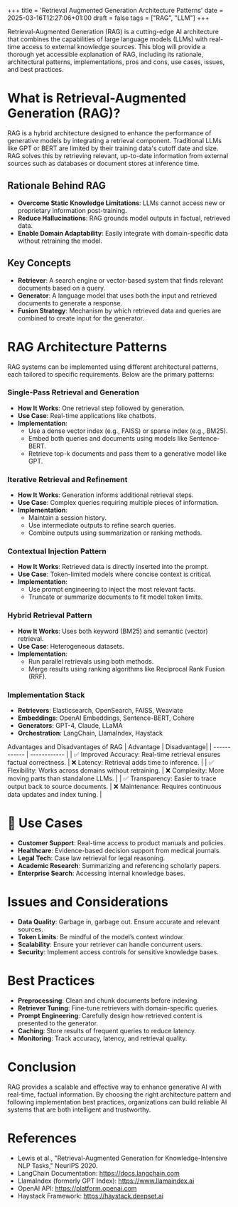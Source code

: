 +++
title = 'Retrieval Augmented Generation Architecture Patterns'
date = 2025-03-16T12:27:06+01:00
draft = false
tags = ["RAG", "LLM"]
+++

Retrieval-Augmented Generation (RAG) is a cutting-edge AI architecture that combines the capabilities of large language models (LLMs) with real-time access to external knowledge sources. This blog will provide a thorough yet accessible explanation of RAG, including its rationale, architectural patterns, implementations, pros and cons, use cases, issues, and best practices.

# What is Retrieval-Augmented Generation (RAG)?

RAG is a hybrid architecture designed to enhance the performance of generative models by integrating a retrieval component. Traditional LLMs like GPT or BERT are limited by their training data's cutoff date and size. RAG solves this by retrieving relevant, up-to-date information from external sources such as databases or document stores at inference time.

## Rationale Behind RAG

- **Overcome Static Knowledge Limitations**: LLMs cannot access new or proprietary information post-training.
- **Reduce Hallucinations**: RAG grounds model outputs in factual, retrieved data.
- **Enable Domain Adaptability**: Easily integrate with domain-specific data without retraining the model.

## Key Concepts

- **Retriever**: A search engine or vector-based system that finds relevant documents based on a query.
- **Generator**: A language model that uses both the input and retrieved documents to generate a response.
- **Fusion Strategy**: Mechanism by which retrieved data and queries are combined to create input for the generator.

# RAG Architecture Patterns

RAG systems can be implemented using different architectural patterns, each tailored to specific requirements. Below are the primary patterns:

### Single-Pass Retrieval and Generation

- **How It Works**: One retrieval step followed by generation.
- **Use Case**: Real-time applications like chatbots.
- **Implementation**:
  - Use a dense vector index (e.g., FAISS) or sparse index (e.g., BM25).
  - Embed both queries and documents using models like Sentence-BERT.
  - Retrieve top-k documents and pass them to a generative model like GPT.

### Iterative Retrieval and Refinement

- **How It Works**: Generation informs additional retrieval steps.
- **Use Case**: Complex queries requiring multiple pieces of information.
- **Implementation**:
  - Maintain a session history.
  - Use intermediate outputs to refine search queries.
  - Combine outputs using summarization or ranking methods.

### Contextual Injection Pattern

- **How It Works**: Retrieved data is directly inserted into the prompt.
- **Use Case**: Token-limited models where concise context is critical.
- **Implementation**:
  - Use prompt engineering to inject the most relevant facts.
  - Truncate or summarize documents to fit model token limits.

### Hybrid Retrieval Pattern

- **How It Works**: Uses both keyword (BM25) and semantic (vector) retrieval.
- **Use Case**: Heterogeneous datasets.
- **Implementation**:
  - Run parallel retrievals using both methods.
  - Merge results using ranking algorithms like Reciprocal Rank Fusion (RRF).

### Implementation Stack

- **Retrievers**: Elasticsearch, OpenSearch, FAISS, Weaviate
- **Embeddings**: OpenAI Embeddings, Sentence-BERT, Cohere
- **Generators**: GPT-4, Claude, LLaMA
- **Orchestration**: LangChain, LlamaIndex, Haystack

Advantages and Disadvantages of RAG
| Advantage | Disadvantage|
| ------------ | ------------ |
| ✅ Improved Accuracy: Real-time retrieval ensures factual correctness. | ❌ Latency: Retrieval adds time to inference. |
| ✅ Flexibility: Works across domains without retraining. | ❌ Complexity: More moving parts than standalone LLMs. |
| ✅ Transparency: Easier to trace output back to source documents. | ❌ Maintenance: Requires continuous data updates and index tuning. |

# 🧰 Use Cases

- **Customer Support**: Real-time access to product manuals and policies.
- **Healthcare**: Evidence-based decision support from medical journals.
- **Legal Tech**: Case law retrieval for legal reasoning.
- **Academic Research**: Summarizing and referencing scholarly papers.
- **Enterprise Search**: Accessing internal knowledge bases.

# Issues and Considerations

- **Data Quality**: Garbage in, garbage out. Ensure accurate and relevant sources.
- **Token Limits**: Be mindful of the model’s context window.
- **Scalability**: Ensure your retriever can handle concurrent users.
- **Security**: Implement access controls for sensitive knowledge bases.

# Best Practices

- **Preprocessing**: Clean and chunk documents before indexing.
- **Retriever Tuning**: Fine-tune retrievers with domain-specific queries.
- **Prompt Engineering**: Carefully design how retrieved content is presented to the generator.
- **Caching**: Store results of frequent queries to reduce latency.
- **Monitoring**: Track accuracy, latency, and retrieval quality.

# Conclusion

RAG provides a scalable and effective way to enhance generative AI with real-time, factual information. By choosing the right architecture pattern and following implementation best practices, organizations can build reliable AI systems that are both intelligent and trustworthy.

# References

- Lewis et al., "Retrieval-Augmented Generation for Knowledge-Intensive NLP Tasks," NeurIPS 2020.
- LangChain Documentation: https://docs.langchain.com
- LlamaIndex (formerly GPT Index): https://www.llamaindex.ai
- OpenAI API: https://platform.openai.com
- Haystack Framework: https://haystack.deepset.ai

